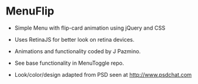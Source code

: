 # MenuFlip
- Simple Menu with flip-card animation using jQuery and CSS

- Uses RetinaJS for better look on retina devices.

- Animations and functionality coded by J Pazmino.
- See base functionality in MenuToggle repo.
- Look/color/design adapted from PSD seen at http://www.psdchat.com
